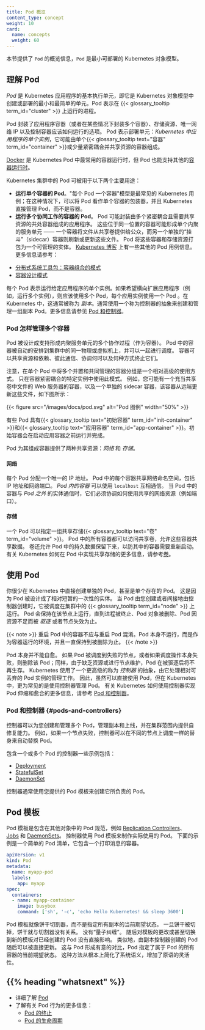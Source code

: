 ```yaml
---
title: Pod 概览
content_type: concept
weight: 10
card: 
  name: concepts
  weight: 60
---
```


<!--
---
reviewers:
- erictune
title: Pod Overview
content_type: concept
weight: 10
card: 
  name: concepts
  weight: 60
---
-->

<!--
This page provides an overview of `Pod`, the smallest deployable object in the Kubernetes object model.
-->
<!-- overview -->
本节提供了 `Pod` 的概览信息，`Pod` 是最小可部署的 Kubernetes 对象模型。



<!-- body -->

<!--
## Understanding Pods
-->
## 理解 Pod

<!--
A *Pod* is the basic execution unit of a Kubernetes application--the smallest and simplest unit in the Kubernetes object model that you create or deploy. A Pod represents processes running on your {{< glossary_tooltip term_id="cluster" >}}.
-->
*Pod* 是 Kubernetes 应用程序的基本执行单元，即它是 Kubernetes 对象模型中创建或部署的最小和最简单的单元。Pod 表示在 {{< glossary_tooltip term_id="cluster" >}} 上运行的进程。

<!--
A Pod encapsulates an application's container (or, in some cases, multiple containers), storage resources, a unique network IP, and options that govern how the container(s) should run. A Pod represents a unit of deployment: *a single instance of an application in Kubernetes*, which might consist of either a single {{< glossary_tooltip text="container" term_id="container" >}} or a small number of containers that are tightly coupled and that share resources.
-->
Pod 封装了应用程序容器（或者在某些情况下封装多个容器）、存储资源、唯一网络 IP 以及控制容器应该如何运行的选项。
Pod 表示部署单元：*Kubernetes 中应用程序的单个实例*，它可能由单个{{< glossary_tooltip text="容器" term_id="container" >}}或少量紧密耦合并共享资源的容器组成。

<!--
[Docker](https://www.docker.com) is the most common container runtime used in a Kubernetes Pod, but Pods support other [container runtimes](/docs/setup/production-environment/container-runtimes/) as well.
-->
[Docker](https://www.docker.com) 是 Kubernetes Pod 中最常用的容器运行时，但 Pod 也能支持其他的[容器运行时](/docs/setup/production-environment/container-runtimes/)。


<!--
Pods in a Kubernetes cluster can be used in two main ways:
-->
Kubernetes 集群中的 Pod 可被用于以下两个主要用途：

<!--
* **Pods that run a single container**. The "one-container-per-Pod" model is the most common Kubernetes use case; in this case, you can think of a Pod as a wrapper around a single container, and Kubernetes manages the Pods rather than the containers directly.
* **Pods that run multiple containers that need to work together**. A Pod might encapsulate an application composed of multiple co-located containers that are tightly coupled and need to share resources. These co-located containers might form a single cohesive unit of service--one container serving files from a shared volume to the public, while a separate "sidecar" container refreshes or updates those files. The Pod wraps these containers and storage resources together as a single manageable entity.
The [Kubernetes Blog](https://kubernetes.io/blog) has some additional information on Pod use cases. For more information, see:
-->

* **运行单个容器的 Pod**。"每个 Pod 一个容器"模型是最常见的 Kubernetes 用例；在这种情况下，可以将 Pod 看作单个容器的包装器，并且 Kubernetes 直接管理 Pod，而不是容器。
* **运行多个协同工作的容器的 Pod**。
Pod 可能封装由多个紧密耦合且需要共享资源的共处容器组成的应用程序。
这些位于同一位置的容器可能形成单个内聚的服务单元 —— 一个容器将文件从共享卷提供给公众，而另一个单独的“挂斗”（sidecar）容器则刷新或更新这些文件。
Pod 将这些容器和存储资源打包为一个可管理的实体。
[Kubernetes 博客](https://kubernetes.io/blog) 上有一些其他的 Pod 用例信息。更多信息请参考：

<!--
  * [The Distributed System Toolkit: Patterns for Composite Containers](https://kubernetes.io/blog/2015/06/the-distributed-system-toolkit-patterns)
  * [Container Design Patterns](https://kubernetes.io/blog/2016/06/container-design-patterns)
-->
  * [分布式系统工具包：容器组合的模式](https://kubernetes.io/blog/2015/06/the-distributed-system-toolkit-patterns)
  * [容器设计模式](https://kubernetes.io/blog/2016/06/container-design-patterns)

<!--
Each Pod is meant to run a single instance of a given application. If you want to scale your application horizontally (e.g., run multiple instances), you should use multiple Pods, one for each instance. In Kubernetes, this is generally referred to as _replication_. Replicated Pods are usually created and managed as a group by an abstraction called a Controller. See [Pods and Controllers](#pods-and-controllers) for more information.
-->

每个 Pod 表示运行给定应用程序的单个实例。如果希望横向扩展应用程序（例如，运行多个实例），则应该使用多个 Pod，每个应用实例使用一个 Pod 。在 Kubernetes 中，这通常被称为 _副本_。通常使用一个称为控制器的抽象来创建和管理一组副本 Pod。更多信息请参见 [Pod 和控制器](#pods-and-controllers)。

<!--
### How Pods manage multiple Containers
-->
### Pod 怎样管理多个容器

<!--
Pods are designed to support multiple cooperating processes (as containers) that form a cohesive unit of service. The containers in a Pod are automatically co-located and co-scheduled on the same physical or virtual machine in the cluster. The containers can share resources and dependencies, communicate with one another, and coordinate when and how they are terminated.
-->
Pod 被设计成支持形成内聚服务单元的多个协作过程（作为容器）。
Pod 中的容器被自动的安排到集群中的同一物理或虚拟机上，并可以一起进行调度。
容器可以共享资源和依赖、彼此通信、协调何时以及何种方式终止它们。

<!--
Note that grouping multiple co-located and co-managed containers in a single Pod is a relatively advanced use case. You should use this pattern only in specific instances in which your containers are tightly coupled. For example, you might have a container that acts as a web server for files in a shared volume, and a separate "sidecar" container that updates those files from a remote source, as in the following diagram:
-->

注意，在单个 Pod 中将多个并置和共同管理的容器分组是一个相对高级的使用方式。
只在容器紧密耦合的特定实例中使用此模式。
例如，您可能有一个充当共享卷中文件的 Web 服务器的容器，以及一个单独的 sidecar 容器，该容器从远端更新这些文件，如下图所示：


{{< figure src="/images/docs/pod.svg" alt="Pod 图例" width="50%" >}}


<!--
Some Pods have {{< glossary_tooltip text="init containers" term_id="init-container" >}} as well as {{< glossary_tooltip text="app containers" term_id="app-container" >}}. Init containers run and complete before the app containers are started.
-->
有些 Pod 具有{{< glossary_tooltip text="初始容器" term_id="init-container" >}}和{{< glossary_tooltip text="应用容器" term_id="app-container" >}}。初始容器会在启动应用容器之前运行并完成。

<!--
Pods provide two kinds of shared resources for their constituent containers: *networking* and *storage*.
-->

Pod 为其组成容器提供了两种共享资源：*网络* 和 *存储*。

<!--
#### Networking
-->
#### 网络

<!--
Each Pod is assigned a unique IP address. Every container in a Pod shares the network namespace, including the IP address and network ports. Containers *inside a Pod* can communicate with one another using `localhost`. When containers in a Pod communicate with entities *outside the Pod*, they must coordinate how they use the shared network resources (such as ports).
-->
每个 Pod 分配一个唯一的 IP 地址。
Pod 中的每个容器共享网络命名空间，包括 IP 地址和网络端口。
*Pod 内的容器* 可以使用 `localhost` 互相通信。
当 Pod 中的容器与 *Pod 之外* 的实体通信时，它们必须协调如何使用共享的网络资源（例如端口）。

<!--
#### Storage
-->
#### 存储

<!--
A Pod can specify a set of shared storage {{< glossary_tooltip text="Volumes" term_id="volume" >}}. All containers in the Pod can access the shared volumes, allowing those containers to share data. Volumes also allow persistent data in a Pod to survive in case one of the containers within needs to be restarted. See [Volumes](/docs/concepts/storage/volumes/) for more information on how Kubernetes implements shared storage in a Pod.
-->
一个 Pod 可以指定一组共享存储{{< glossary_tooltip text="卷" term_id="volume" >}}。
Pod 中的所有容器都可以访问共享卷，允许这些容器共享数据。
卷还允许 Pod 中的持久数据保留下来，以防其中的容器需要重新启动。
有关 Kubernetes 如何在 Pod 中实现共享存储的更多信息，请参考[卷](/docs/concepts/storage/volumes/)。

<!--
## Working with Pods
-->
## 使用 Pod

<!--
You'll rarely create individual Pods directly in Kubernetes--even singleton Pods. This is because Pods are designed as relatively ephemeral, disposable entities. When a Pod gets created (directly by you, or indirectly by a Controller), it is scheduled to run on a {{< glossary_tooltip term_id="node" >}} in your cluster. The Pod remains on that Node until the process is terminated, the pod object is deleted, the Pod is *evicted* for lack of resources, or the Node fails.
-->
你很少在 Kubernetes 中直接创建单独的 Pod，甚至是单个存在的 Pod。
这是因为 Pod 被设计成了相对短暂的一次性的实体。
当 Pod 由您创建或者间接地由控制器创建时，它被调度在集群中的 {{< glossary_tooltip term_id="node" >}} 上运行。
Pod 会保持在该节点上运行，直到进程被终止、Pod 对象被删除、Pod 因资源不足而被 *驱逐* 或者节点失效为止。

<!--
Restarting a container in a Pod should not be confused with restarting the Pod. The Pod itself does not run, but is an environment the containers run in and persists until it is deleted.
-->
{{< note >}}
重启 Pod 中的容器不应与重启 Pod 混淆。Pod 本身不运行，而是作为容器运行的环境，并且一直保持到被删除为止。
{{< /note >}}

<!--
Pods do not, by themselves, self-heal. If a Pod is scheduled to a Node that fails, or if the scheduling operation itself fails, the Pod is deleted; likewise, a Pod won't survive an eviction due to a lack of resources or Node maintenance. Kubernetes uses a higher-level abstraction, called a *Controller*, that handles the work of managing the relatively disposable Pod instances. Thus, while it is possible to use Pod directly, it's far more common in Kubernetes to manage your pods using a Controller. See [Pods and Controllers](#pods-and-controllers) for more information on how Kubernetes uses Controllers to implement Pod scaling and healing.
-->

Pod 本身并不能自愈。
如果 Pod 被调度到失败的节点，或者如果调度操作本身失败，则删除该 Pod；同样，由于缺乏资源或进行节点维护，Pod 在被驱逐后将不再生存。
Kubernetes 使用了一个更高级的称为 *控制器* 的抽象，由它处理相对可丢弃的 Pod 实例的管理工作。
因此，虽然可以直接使用 Pod，但在 Kubernetes 中，更为常见的是使用控制器管理 Pod。
有关 Kubernetes 如何使用控制器实现 Pod 伸缩和愈合的更多信息，请参考 [Pod 和控制器](#pods-and-controllers)。

<!--
### Pods and Controllers
-->
### Pod 和控制器 {#pods-and-controllers}

<!--
A Controller can create and manage multiple Pods for you, handling replication and rollout and providing self-healing capabilities at cluster scope. For example, if a Node fails, the Controller might automatically replace the Pod by scheduling an identical replacement on a different Node.
-->
控制器可以为您创建和管理多个 Pod，管理副本和上线，并在集群范围内提供自修复能力。
例如，如果一个节点失败，控制器可以在不同的节点上调度一样的替身来自动替换 Pod。

<!--
Some examples of Controllers that contain one or more pods include:
-->
包含一个或多个 Pod 的控制器一些示例包括：

<!--
* [Deployment](/docs/concepts/workloads/controllers/deployment/)
* [StatefulSet](/docs/concepts/workloads/controllers/statefulset/)
* [DaemonSet](/docs/concepts/workloads/controllers/daemonset/)
-->
* [Deployment](/docs/concepts/workloads/controllers/deployment/)
* [StatefulSet](/docs/concepts/workloads/controllers/statefulset/)
* [DaemonSet](/docs/concepts/workloads/controllers/daemonset/)

<!--
In general, Controllers use a Pod Template that you provide to create the Pods for which it is responsible.
-->
控制器通常使用您提供的 Pod 模板来创建它所负责的 Pod。

<!--
## Pod Templates
-->
## Pod 模板

<!--
Pod templates are pod specifications which are included in other objects, such as
[Replication Controllers](/docs/concepts/workloads/controllers/replicationcontroller/), [Jobs](/docs/concepts/jobs/run-to-completion-finite-workloads/), and
[DaemonSets](/docs/concepts/workloads/controllers/daemonset/).  Controllers use Pod Templates to make actual pods.
The sample below is a simple manifest for a Pod which contains a container that prints
a message.
-->
Pod 模板是包含在其他对象中的 Pod 规范，例如
[Replication Controllers](/docs/concepts/workloads/controllers/replicationcontroller/)、 [Jobs](/docs/concepts/jobs/run-to-completion-finite-workloads/) 和
[DaemonSets](/docs/concepts/workloads/controllers/daemonset/)。
控制器使用 Pod 模板来制作实际使用的 Pod。
下面的示例是一个简单的 Pod 清单，它包含一个打印消息的容器。

```yaml
apiVersion: v1
kind: Pod
metadata:
  name: myapp-pod
  labels:
    app: myapp
spec:
  containers:
  - name: myapp-container
    image: busybox
    command: ['sh', '-c', 'echo Hello Kubernetes! && sleep 3600']
```

<!--
Rather than specifying the current desired state of all replicas, pod templates are like cookie cutters. Once a cookie has been cut, the cookie has no relationship to the cutter. There is no "quantum entanglement". Subsequent changes to the template or even switching to a new template has no direct effect on the pods already created. Similarly, pods created by a replication controller may subsequently be updated directly. This is in deliberate contrast to pods, which do specify the current desired state of all containers belonging to the pod. This approach radically simplifies system semantics and increases the flexibility of the primitive.
-->

Pod 模板就像饼干切割器，而不是指定所有副本的当前期望状态。
一旦饼干被切掉，饼干就与切割器没有关系。
没有“量子纠缠”。
随后对模板的更改或甚至切换到新的模板对已经创建的 Pod 没有直接影响。
类似地，由副本控制器创建的 Pod 随后可以被直接更新。
这与 Pod 形成有意的对比，Pod 指定了属于 Pod 的所有容器的当前期望状态。
这种方法从根本上简化了系统语义，增加了原语的灵活性。



<!--
* Learn more about [Pods](/docs/concepts/workloads/pods/pod/)
* Learn more about Pod behavior:
  * [Pod Termination](/docs/concepts/workloads/pods/pod/#termination-of-pods)
  * [Pod Lifecycle](/docs/concepts/workloads/pods/pod-lifecycle/)
-->
## {{% heading "whatsnext" %}}

* 详细了解 [Pod](/docs/concepts/workloads/pods/pod/)
* 了解有关 Pod 行为的更多信息：
  * [Pod 的终止](/docs/concepts/workloads/pods/pod/#termination-of-pods)
  * [Pod 的生命周期](/docs/concepts/workloads/pods/pod-lifecycle/)

